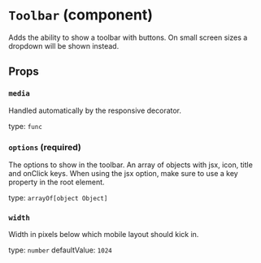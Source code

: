 `Toolbar` (component)
=====================

Adds the ability to show a toolbar with buttons. On small screen sizes
a dropdown will be shown instead.

Props
-----

### `media`

Handled automatically by the responsive decorator.

type: `func`


### `options` (required)

The options to show in the toolbar. An array of objects with jsx, icon, title and onClick keys.
When using the jsx option, make sure to use a key property in the root element.

type: `arrayOf[object Object]`


### `width`

Width in pixels below which mobile layout should kick in.

type: `number`
defaultValue: `1024`

